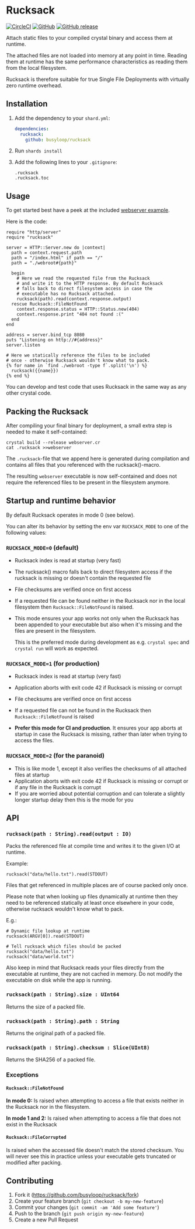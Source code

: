 # Rucksack

[![CircleCI](https://img.shields.io/circleci/build/github/busyloop/rucksack?style=flat)](https://circleci.com/gh/busyloop/rucksack) [![GitHub](https://img.shields.io/github/license/busyloop/rucksack)](https://en.wikipedia.org/wiki/MIT_License) [![GitHub release](https://img.shields.io/github/release/busyloop/rucksack.svg)](https://github.com/busyloop/rucksack/releases)


Attach static files to your compiled crystal binary
and access them at runtime.

The attached files are not loaded into memory at any
point in time. Reading them at runtime has the same
performance characteristics as reading them from
the local filesystem.

Rucksack is therefore suitable for true Single File Deployments
with virtually zero runtime overhead.


## Installation

1. Add the dependency to your `shard.yml`:

   ```yaml
   dependencies:
     rucksack:
       github: busyloop/rucksack
   ```

2. Run `shards install`

3. Add the following lines to your `.gitignore`:

   ```
   .rucksack
   .rucksack.toc
   ```

## Usage

To get started best have a peek at the included [webserver example](examples/).

Here is the code:

```crystal
require "http/server"
require "rucksack"

server = HTTP::Server.new do |context|
  path = context.request.path
  path = "/index.html" if path == "/"
  path = "./webroot#{path}"

  begin
    # Here we read the requested file from the Rucksack
    # and write it to the HTTP response. By default Rucksack
    # falls back to direct filesystem access in case the
    # executable has no Rucksack attached.
    rucksack(path).read(context.response.output)
  rescue Rucksack::FileNotFound
    context.response.status = HTTP::Status.new(404)
    context.response.print "404 not found :("
  end
end

address = server.bind_tcp 8080
puts "Listening on http://#{address}"
server.listen

# Here we statically reference the files to be included
# once - otherwise Rucksack wouldn't know what to pack.
{% for name in `find ./webroot -type f`.split('\n') %}
  rucksack({{name}})
{% end %}

```

You can develop and test code that uses Rucksack in the same way as any other crystal code.



## Packing the Rucksack

After compiling your final binary for deployment, a small extra step
is needed to make it self-contained:

```
crystal build --release webserver.cr
cat .rucksack >>webserver
```

The `.rucksack`-file that we append here
is generated during compilation and contains all
files that you referenced with the rucksack()-macro.

The resulting `webserver` executable is now self-contained
and does not require the referenced files to be
present in the filesystem anymore.



## Startup and runtime behavior

By default Rucksack operates in mode 0 (see below).

You can alter its behavior by setting the env var `RUCKSACK_MODE`
to one of the following values:

### `RUCKSACK_MODE=0` (default)

* Rucksack index is read at startup (very fast)

* The rucksack() macro falls back to direct filesystem access
  if the rucksack is missing or doesn't contain the requested file

* File checksums are verified once on first access

* If a requested file can be found neither in the Rucksack nor
  in the local filesystem then `Rucksack::FileNotFound` is raised.

* This mode ensures your app works not only when the Rucksack has
  been appended to your executable but also when it's missing
  and the files are present in the filesystem.

  This is the preferred mode during development as e.g. `crystal spec` and `crystal run` will work as expected.


### `RUCKSACK_MODE=1` (for production)

* Rucksack index is read at startup (very fast)

* Application aborts with exit code 42 if Rucksack is missing or corrupt

* File checksums are verified once on first access

* If a requested file can not be found in the Rucksack
  then `Rucksack::FileNotFound` is raised

* **Prefer this mode for CI and production**. It ensures your app aborts
  at startup in case the Rucksack is missing, rather than later when
  trying to access the files.


### `RUCKSACK_MODE=2` (for the paranoid)

* This is like mode 1, except it also verifies the checksums
  of all attached files at startup
* Application aborts with exit code 42 if Rucksack is missing or corrupt
  or if any file in the Rucksack is corrupt
* If you are worried about potential corruption and can tolerate
  a slightly longer startup delay then this is the mode for you



## API

### `rucksack(path : String).read(output : IO)`

Packs the referenced file at compile time and writes it to the given I/O at runtime.

Example:

```crystal
rucksack("data/hello.txt").read(STDOUT)
```

Files that get referenced in multiple places are of course packed only once.

Please note that when looking up files dynamically at runtime then they need to be referenced
statically at least once elsewhere in your code, otherwise rucksack wouldn't know what to pack.

E.g.:

```
# Dynamic file lookup at runtime
rucksack(ARGV[0]).read(STDOUT)

# Tell rucksack which files should be packed
rucksack("data/hello.txt")
rucksack("data/world.txt")
```

Also keep in mind that Rucksack reads your files directly from the executable at runtime, they are not cached in memory. Do not modify the executable on disk while the app is running.

### `rucksack(path : String).size : UInt64`

Returns the size of a packed file.

### `rucksack(path : String).path : String`

Returns the original path of a packed file.

### `rucksack(path : String).checksum : Slice(UInt8)`

Returns the SHA256 of a packed file.


### Exceptions

#### `Rucksack::FileNotFound`

**In mode 0:**
Is raised when attempting to access a file that exists neither in the Rucksack nor in the filesystem.

**In mode 1 and 2:**
Is raised when attempting to access a file that does not exist in the Rucksack

#### `Rucksack::FileCorrupted`

Is raised when the accessed file doesn't match the stored checksum.
You will never see this in practice unless your executable gets truncated or modified after packing.

## Contributing

1. Fork it (<https://github.com/busyloop/rucksack/fork>)
2. Create your feature branch (`git checkout -b my-new-feature`)
3. Commit your changes (`git commit -am 'Add some feature'`)
4. Push to the branch (`git push origin my-new-feature`)
5. Create a new Pull Request

